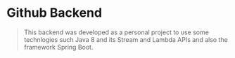 # Github Backend

> This backend was developed as a personal project to use some technlogies such Java 8 and its Stream and Lambda APIs and also the framework Spring Boot.


